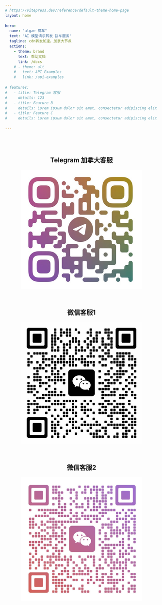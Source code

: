 ```yaml
---
# https://vitepress.dev/reference/default-theme-home-page
layout: home

hero:
  name: "algae 拼车"
  text: "AI 模型请求转发 拼车服务"  
  tagline: cdn转发加速，加拿大节点 
  actions:
    - theme: brand
      text: 帮助文档
      link: /docs
    # - theme: alt
    #   text: API Examples
    #   link: /api-examples

# features:
#   - title: Telegram 客服 
#     details: 123
#   - title: Feature B
#     details: Lorem ipsum dolor sit amet, consectetur adipiscing elit
#   - title: Feature C
#     details: Lorem ipsum dolor sit amet, consectetur adipiscing elit

---
```

<div style="text-align: center; margin-top: 50px;">
  <div style="display: flex; flex-wrap: wrap; justify-content: center; gap: 30px;">
    <div style="flex: 1 1 300px; max-width: 400px;">
      <h2>Telegram 加拿大客服</h2>
      <img src="/tg-ca1.jpg" alt="Telegram加拿大客服二维码" style="max-width: 100%; height: auto;">
    </div>
    <div style="flex: 1 1 300px; max-width: 400px;">
      <h2>微信客服1</h2>
      <img src="/wechat-cn1.jpg" alt="WeChat客服二维码" style="max-width: 100%; height: auto;">
    </div>
    <div style="flex: 1 1 300px; max-width: 400px;">
      <h2>微信客服2</h2>
      <img src="/wechat-ca1.jpg" alt="WeChat客服二维码" style="max-width: 100%; height: auto;">
    </div>
  </div>
</div>

